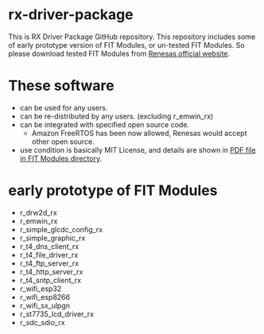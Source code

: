 # rx-driver-package
This is RX Driver Package GitHub repository.
This repository includes some of early prototype version of FIT Modules, or un-tested FIT Modules.
So please download tested FIT Modules from [Renesas official website](https://www.renesas.com/jp/ja/products/software-tools/software-os-middleware-driver/software-package/rx-driver-package.html).

# These software
- can be used for any users.
- can be re-distributed by any users. (excluding r_emwin_rx)
- can be integrated with specified open source code. 
    - Amazon FreeRTOS has been now allowed, Renesas would accept other open source.
- use condition is basically MIT License, and details are shown in [PDF file in FIT Modules directory](https://github.com/renesas-rx/rx-driver-package/tree/master/FITModules).

# early prototype of FIT Modules
- r_drw2d_rx
- r_emwin_rx
- r_simple_glcdc_config_rx
- r_simple_graphic_rx
- r_t4_dns_client_rx
- r_t4_file_driver_rx
- r_t4_ftp_server_rx
- r_t4_http_server_rx
- r_t4_sntp_client_rx
- r_wifi_esp32
- r_wifi_esp8266
- r_wifi_sx_ulpgn
- r_st7735_lcd_driver_rx
- r_sdc_sdio_rx
